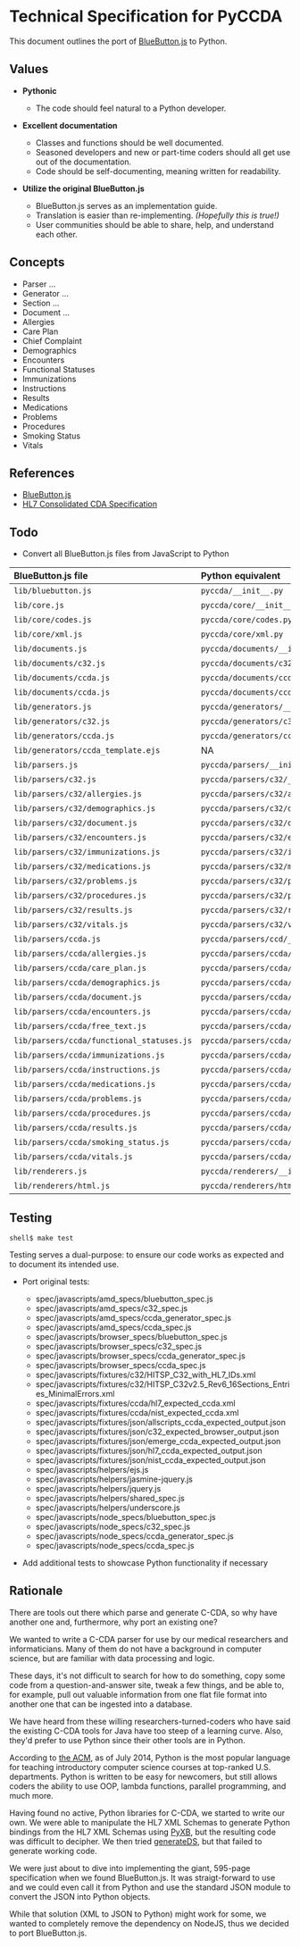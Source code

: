 Technical Specification for PyCCDA
==================================

This document outlines the port of [BlueButton.js][] to Python.

[BlueButton.js]: https://github.com/blue-button/bluebutton.js/


Values
------

 - **Pythonic**
   - The code should feel natural to a Python developer.

 - **Excellent documentation**
   - Classes and functions should be well documented.
   - Seasoned developers and new or part-time coders should all get use out of
   the documentation.
   - Code should be self-documenting, meaning written for readability.

 - **Utilize the original BlueButton.js**
   - BlueButton.js serves as an implementation guide.
   - Translation is easier than re-implementing. _(Hopefully this is true!)_
   - User communities should be able to share, help, and understand each other.


Concepts
--------

 * Parser ...
 * Generator ...
 * Section ...
 * Document ...
 * Allergies
 * Care Plan
 * Chief Complaint
 * Demographics
 * Encounters
 * Functional Statuses
 * Immunizations
 * Instructions
 * Results
 * Medications
 * Problems
 * Procedures
 * Smoking Status
 * Vitals

References
----------

 * [BlueButton.js](http://bluebuttonjs.com)
 * [HL7 Consolidated CDA Specification](http://www.hl7.org/implement/standards/product_brief.cfm?product_id=258)


Todo
----

 * Convert all BlueButton.js files from JavaScript to Python

| BlueButton.js file | Python equivalent | Notes | Ported? |
| :------------------ | :----------------- | :----- | :-------: |
| ```lib/bluebutton.js``` | ```pyccda/__init__.py``` | - | Not yet |
| ```lib/core.js``` | ```pyccda/core/__init__.py``` | - | Not yet |
| ```lib/core/codes.js``` | ```pyccda/core/codes.py``` | - | Not yet |
| ```lib/core/xml.js``` | ```pyccda/core/xml.py``` | - | Not yet |
| ```lib/documents.js``` | ```pyccda/documents/__init__.py``` | - | Not yet |
| ```lib/documents/c32.js``` | ```pyccda/documents/c32.py``` | - | Not yet |
| ```lib/documents/ccda.js``` | ```pyccda/documents/ccda.py``` | - | Not yet |
|```lib/documents/ccda.js```|```pyccda/documents/ccda.py```|   | Not yet |
|```lib/generators.js```|```pyccda/generators/__init__.py```|   | Not yet |
|```lib/generators/c32.js```|```pyccda/generators/c32.py```|   | Not yet |
|```lib/generators/ccda.js```|```pyccda/generators/ccda.py```|   | Not yet |
|```lib/generators/ccda_template.ejs```| NA|   |   |
|```lib/parsers.js```|```pyccda/parsers/__init__.py```|   | Not yet |
|```lib/parsers/c32.js```|```pyccda/parsers/c32/__init__.py```|   | Not yet |
|```lib/parsers/c32/allergies.js```|```pyccda/parsers/c32/allergies.py```|   | Not yet |
|```lib/parsers/c32/demographics.js```|```pyccda/parsers/c32/demographics.py```|   | Not yet |
|```lib/parsers/c32/document.js```|```pyccda/parsers/c32/document.py```|   | Not yet |
|```lib/parsers/c32/encounters.js```|```pyccda/parsers/c32/encounters.py```|   | Not yet |
|```lib/parsers/c32/immunizations.js```|```pyccda/parsers/c32/immunizations.py```|   | Not yet |
|```lib/parsers/c32/medications.js```|```pyccda/parsers/c32/medications.py```|   | Not yet |
|```lib/parsers/c32/problems.js```|```pyccda/parsers/c32/problems.py```|   | Not yet |
|```lib/parsers/c32/procedures.js```|```pyccda/parsers/c32/procedures.py```|   | Not yet |
|```lib/parsers/c32/results.js```|```pyccda/parsers/c32/results.py```|   | Not yet |
|```lib/parsers/c32/vitals.js```|```pyccda/parsers/c32/vitals.py```|   | Not yet |
|```lib/parsers/ccda.js```|```pyccda/parsers/ccd/__init__.py```|   | Not yet |
|```lib/parsers/ccda/allergies.js```|```pyccda/parsers/ccda/allergies.py```|   | Not yet |
|```lib/parsers/ccda/care_plan.js```|```pyccda/parsers/ccda/care_plan.py```|   | Not yet |
|```lib/parsers/ccda/demographics.js```|```pyccda/parsers/ccda/demographics.py```|   | Not yet |
|```lib/parsers/ccda/document.js```|```pyccda/parsers/ccda/document.py```|   | Not yet |
|```lib/parsers/ccda/encounters.js```|```pyccda/parsers/ccda/encounters.py```|   | Not yet |
|```lib/parsers/ccda/free_text.js```|```pyccda/parsers/ccda/free_text.py```|   | Not yet |
|```lib/parsers/ccda/functional_statuses.js```|```pyccda/parsers/ccda/functional_statuses.py```|   | Not yet |
|```lib/parsers/ccda/immunizations.js```|```pyccda/parsers/ccda/immunizations.py```|   | Not yet |
|```lib/parsers/ccda/instructions.js```|```pyccda/parsers/ccda/instructions.py```|   | Not yet |
|```lib/parsers/ccda/medications.js```|```pyccda/parsers/ccda/medications.py```|   | Not yet |
|```lib/parsers/ccda/problems.js```|```pyccda/parsers/ccda/problems.py```|   | Not yet |
|```lib/parsers/ccda/procedures.js```|```pyccda/parsers/ccda/procedures.py```|   | Not yet |
|```lib/parsers/ccda/results.js```|```pyccda/parsers/ccda/results.py```|   | Not yet |
|```lib/parsers/ccda/smoking_status.js```|```pyccda/parsers/ccda/smoking_status.py```|   | Not yet |
|```lib/parsers/ccda/vitals.js```|```pyccda/parsers/ccda/vitals.py```|   | Not yet |
|```lib/renderers.js```|```pyccda/renderers/__init__.py```|   | Not yet |
|```lib/renderers/html.js```|```pyccda/renderers/html.py```|   | Not yet |

Testing
-------

	shell$ make test

Testing serves a dual-purpose: to ensure our code works as expected and to
document its intended use.

 - Port original tests:
   - spec/javascripts/amd_specs/bluebutton_spec.js
   - spec/javascripts/amd_specs/c32_spec.js
   - spec/javascripts/amd_specs/ccda_generator_spec.js
   - spec/javascripts/amd_specs/ccda_spec.js
   - spec/javascripts/browser_specs/bluebutton_spec.js
   - spec/javascripts/browser_specs/c32_spec.js
   - spec/javascripts/browser_specs/ccda_generator_spec.js
   - spec/javascripts/browser_specs/ccda_spec.js
   - spec/javascripts/fixtures/c32/HITSP_C32_with_HL7_IDs.xml
   - spec/javascripts/fixtures/c32/HITSP_C32v2.5_Rev6_16Sections_Entries_MinimalErrors.xml
   - spec/javascripts/fixtures/ccda/hl7_expected_ccda.xml
   - spec/javascripts/fixtures/ccda/nist_expected_ccda.xml
   - spec/javascripts/fixtures/json/allscripts_ccda_expected_output.json
   - spec/javascripts/fixtures/json/c32_expected_browser_output.json
   - spec/javascripts/fixtures/json/emerge_ccda_expected_output.json
   - spec/javascripts/fixtures/json/hl7_ccda_expected_output.json
   - spec/javascripts/fixtures/json/nist_ccda_expected_output.json
   - spec/javascripts/helpers/ejs.js
   - spec/javascripts/helpers/jasmine-jquery.js
   - spec/javascripts/helpers/jquery.js
   - spec/javascripts/helpers/shared_spec.js
   - spec/javascripts/helpers/underscore.js
   - spec/javascripts/node_specs/bluebutton_spec.js
   - spec/javascripts/node_specs/c32_spec.js
   - spec/javascripts/node_specs/ccda_generator_spec.js
   - spec/javascripts/node_specs/ccda_spec.js

 - Add additional tests to showcase Python functionality if necessary

Rationale
---------

There are tools out there which parse and generate C-CDA, so why have another
one and, furthermore, why port an existing one?

We wanted to write a C-CDA parser for use by our medical researchers and
informaticians. Many of them do not have a background in computer science, but
are familiar with data processing and logic.

These days, it's not difficult to search for how to do something, copy some
code from a question-and-answer site, tweak a few things, and be able to, for
example, pull out valuable information from one flat file format into another
one that can be ingested into a database.

We have heard from these willing researchers-turned-coders who have said the
existing C-CDA tools for Java have too steep of a learning curve. Also, they'd
prefer to use Python since their other tools are in Python.

According to [the ACM][1], as of July 2014, Python is the most popular language for
teaching introductory computer science courses at top-ranked U.S. departments.
Python is written to be easy for newcomers, but still allows coders the ability
to use OOP, lambda functions, parallel programming, and much more.

[1]: http://cacm.acm.org/blogs/blog-cacm/176450-python-is-now-the-most-popular-introductory-teaching-language-at-top-us-universities/fulltext

Having found no active, Python libraries for C-CDA, we started to write our
own. We were able to manipulate the HL7 XML Schemas to generate Python bindings
from the HL7 XML Schemas using [PyXB][], but the resulting code was difficult
to decipher. We then tried [generateDS][], but that failed to generate working
code.

[PyXB]: http://pyxb.sourceforge.net/
[generateDS]: http://www.davekuhlman.org/generateDS.html

We were just about to dive into implementing the giant, 595-page specification
when we found BlueButton.js. It was straigt-forward to use and we could even
call it from Python and use the standard JSON module to convert the JSON into
Python objects.

While that solution (XML to JSON to Python) might work for some, we wanted to
completely remove the dependency on NodeJS, thus we decided to port
BlueButton.js.

